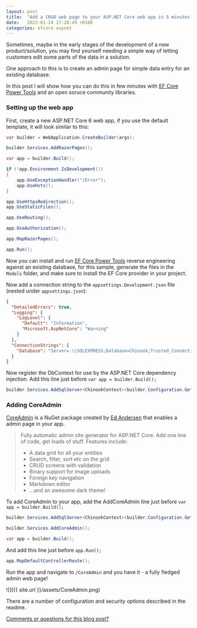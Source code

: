 ```yaml
---
layout: post
title:  "Add a CRUD web page to your ASP.NET Core web app in 5 minutes using EF Core Power Tools and CoreAdmin"
date:   2022-01-24 17:28:49 +0100
categories: efcore aspnet
---
```


Sometimes, maybe in the early stages of the development of a new product/solution, you may find yourself needing a simple way of letting customers edit some parts of the data in a solution. 

One approach to this is to create an admin page for simple data entry for an existing database.

In this post I will show how you can do this in few minutes with [EF Core Power Tools](https://marketplace.visualstudio.com/items?itemName=ErikEJ.EFCorePowerTools) and an open soruce community libraries.

### Setting up the web app

First, create a new ASP.NET Core 6 web app, if you use the default template, it will look similar to this:

```csharp
var builder = WebApplication.CreateBuilder(args);

builder.Services.AddRazorPages();

var app = builder.Build();

if (!app.Environment.IsDevelopment())
{
    app.UseExceptionHandler("/Error");
    app.UseHsts();
}

app.UseHttpsRedirection();
app.UseStaticFiles();

app.UseRouting();

app.UseAuthorization();

app.MapRazorPages();

app.Run();
```

Now  you can install and run [EF Core Power Tools](https://marketplace.visualstudio.com/items?itemName=ErikEJ.EFCorePowerTools) reverse engineering against an existing database, for this sample, generate the files in the `Models` folder, and make sure to install the EF Core provider in your project.

Now add a connection string to the `appsettings.Development.json` file (nested under `appsettings.json`):

```json
{
  "DetailedErrors": true,
  "Logging": {
    "LogLevel": {
      "Default": "Information",
      "Microsoft.AspNetCore": "Warning"
    }
  },
  "ConnectionStrings": {
    "Database": "Server=.\\SQLEXPRESS;Database=Chinook;Trusted_Connection=True;"
  }
}
```

Now register the DbContext for use by the ASP.NET Core dependency injection. Add this line just before `var app = builder.Build();`

```csharp
builder.Services.AddSqlServer<ChinookContext>(builder.Configuration.GetConnectionString("Database"));
```
### Adding CoreAdmin

[CoreAdmin](https://github.com/edandersen/core-admin) is a NuGet package created by [Ed Andersen](https://github.com/edandersen) that enables a admin page in your app.

> Fully automatic admin site generator for ASP.NET Core. Add one line of code, get loads of stuff. Features include:
> 
> - A data grid for all your entities
> - Search, filter, sort etc on the grid
> - CRUD screens with validation
> - Binary support for image uploads
> - Foreign key navigation
> - Markdown editor
> - ...and an awesome dark theme!

To add CoreAdmin to your app, add the AddCoreAdmin line just before `var app = builder.Build();`

```csharp
builder.Services.AddSqlServer<ChinookContext>(builder.Configuration.GetConnectionString("Database"));

builder.Services.AddCoreAdmin();

var app = builder.Build();
```

And add this line just before `app.Run();`

```csharp
app.MapDefaultControllerRoute();
```

Run the app and navigate to `/CoreAdmin` and you have it - a fully fledged admin web page!

![]({{ site.url }}/assets/CoreAdmin.png)

There are a number of configuration and security options described in the readme.

[Comments or questions for this blog post?](https://github.com/ErikEJ/erikej.github.io/issues/38)
